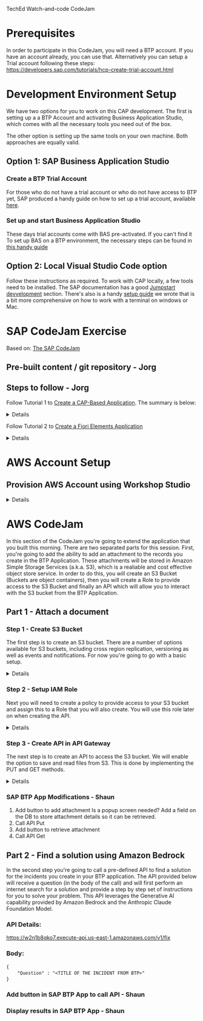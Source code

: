 TechEd Watch-and-code CodeJam

# Prerequisites
In order to participate in this CodeJam, you will need a BTP account.
If you have an account already, you can use that.
Alternatively you can setup a Trial account following these steps: https://developers.sap.com/tutorials/hcp-create-trial-account.html

# Development Environment Setup

We have two options for you to work on this CAP development. The first is setting up a a BTP Account and activating Business Application Studio, which comes with all the necessary tools you need out of the box. 

The other option is setting up the same tools on your own machine. Both approaches are equally valid.

## Option 1: SAP Business Application Studio

### Create a BTP Trial Account

For those who do not have a trial account or who do not have access to BTP yet, SAP produced a handy guide on how to set up a trial account, available [here](https://developers.sap.com/tutorials/hcp-create-trial-account.html). 

### Set up and start Business Application Studio

These days trial accounts come with BAS pre-activated. If you can't find it To set up BAS on a BTP environment, the necessary steps can be found in [this handy guide](https://developers.sap.com/tutorials/set-up-bas.html)

## Option 2: Local Visual Studio Code option

Follow these instructions as required. To work with CAP locally, a few tools need to be installed. The SAP documentation has a good [Jumpstart devvelopment](https://cap.cloud.sap/docs/get-started/jumpstart) section. There's also is a handy [setup guide](/CAP/Setup.md) we wrote that is a bit more comprehensive on how to work with a terminal on windows or Mac. 

# SAP CodeJam Exercise
Based on: [The SAP CodeJam](https://github.com/SAP-samples/cap-service-integration-codejam/tree/main/exercises/12-extend-fiori-ui-with-annotations)

## Pre-built content / git repository - Jorg

## Steps to follow - Jorg
Follow Tutorial 1 to [Create a CAP-Based Application](/CAP/CreateApplication.md). The summary is below:

<details>

1. Create an empty NodeJS application with `npm init`
2. Initialise an empty CAP application with `cds init && npm install`
3. Start your app in development mode with `cds watch`
3. Add a schema file
4. Add an entity for Incidents
5. Add some mock data for your entity 
6. Create a service cds file
7. Create an IncidentsService and add a projection to your entity
7. View your service and the metadata on your localhost
8. Create your first annotation and enable draft functionality on your Incidents projection
9. Add a *Composition* for comments and provide some sample data
10. Add an *Association* for Incident type and provide some sample data

</details>

Follow Tutorial 2 to [Create a Fiori Elements Application](/CAP/CreateFioriElementsUI.md)
<details>

1. Create a Fiori Elements application with the wizard of type List Report / Object Page
2. Use the *Page map* to add some columns to the list report, and some fields to the object page
3. Use the *Page map* to turn the Incident type field into a search help

</details>

# AWS Account Setup
## Provision AWS Account using Workshop Studio 

<details>

1. Access this URL or scan the QR code below: 

    **https://catalog.us-east-1.prod.workshops.aws/join?access-code=377a-0cdfa0-95** 

    ![Alt text](./images/image-60.png)

2. Select Email one-time password (OTP)

    ![Alt text](./images/image-61.png)

3. Provide an Email address that you have access to, then click on **Send passcode**.

    You can use your corporate or personal email address. 

    ![Alt text](./images/image-62.png)


4. Check your email for the passcode. 


    ![Alt text](./images/image-63.png)


5. Copy this 9-digit into the Passcode field, then click on **Sign in**. 

    ![Alt text](./images/image-64.png)

    ![Alt text](./images/image-65.png)

6. You will be prompted to Review and join the event. 

    ![Alt text](./images/image-66.png)

7. Scroll down to review all the Terms and conditions, then check the box for **I agree with the Terms and Conditions**, and click on **Join event**.

    ![Alt text](./images/image-67.png)


8. Now you'll be in your Event dashboard, which will look similar to the screenshot below. 

    For this CodeJam, you can ignore the top section of the menu on the left and the main content of the workshop. You have to click on the **Open AWS Console** link, as highlighted in RED below. 
    
    ![Alt text](./images/image-68.png) 

9. Once the link opens, you will be inside the AWS Console, where all services are available.

    You're now ready to go!

    ![Alt text](./images/image-69.png)

</details>

# AWS CodeJam 

In this section of the CodeJam you're going to extend the application that you built this morning. 
There are two separated parts for this session.
First, you're going to add the ability to add an attachment to the records you create in the BTP Application. These attachments will be stored in Amazon Simple Storage Services (a.k.a. S3), which is a realiable and cost effective object store service. 
In order to do this, you will create an S3 Bucket (Buckets are object containers), then you will create a Role to provide access to the S3 Bucket and finally an API which will allow you to interact with the S3 bucket from the BTP Application. 

## Part 1 - Attach a document
### Step 1 - Create S3 Bucket

The first step is to create an S3 bucket. There are a number of options available for S3 buckets, including cross region replication, versioning as well as events and notifications. For now you're going to go with a basic setup. 

<details>
1. Access S3 Console

Enter S3 in the search bar and select S3 from the dropdown menu.
![Alt text](./images/images/image.png)

2. Create bucket

On the main S3 console, click on the Crate bucket button on the right
![Alt text](./images/images/image-1.png)

3. Enter bucket name

Enter a bucket name. The bucket name needs to be unique across all AWS accounts. 
A good idea would be to call it <your_name-teched-codejam>.

![Alt text](./images/images/image-2.png)

4. Scroll down and click on Create bucket

![Alt text](./images/image-3.png)

5. Access the S3 bucket to retrieve the bucket resource name

This will be required on a subsequent step, when we need to provide authorise our API to access to the S3 Bucket
Click on the bucket name on the list
![Alt text](./images/image-4.png)

6. Select Properties

![Alt text](./images/image-5.png)

7. Copy the Amazone Resource Name (ARN)

Clicking on the button to the left of the name will copy the ARN.
![Alt text](./images/image-6.png)

That's the S3 bucket created. 
</details>

### Step 2 - Setup IAM Role

Next you will need to create a policy to provide access to your S3 bucket and assign this to a Role that you will also create. You will use this role later on when creating the API. 


<details>
1. Access IAM console

On the search bar, type IAM (Identity Access Management), and select IAM from the menu.

![Alt text](./images/image-7.png)

2. Create Policy

Select policies from the left side panel

 ![Alt text](./images/image-8.png)
 
Click on the Create policy button
 ![Alt text](./images/image-9.png)


Switch the policy editor to JSON clicking on the button 
![Alt text](./images/image-10.png)

Copy and paste the following policy in the Policy Editor.
Replace the resource with the ARN you copied before, or just replace the <your_bucket> text with the name of your bucket (without <>). Ensure that the /* are included at the end of the ARN.
This policy enables access to read and write objects from your S3 bucket as well as listing objects within the bucket. 

```
{
    "Version": "2012-10-17",
    "Statement": [
        {
            "Effect": "Allow",
            "Action": [
                "s3:PutObject",
                "s3:GetObject",
                "s3:ListBucket"		
            ],
            "Resource": "arn:aws:s3:::<your_bucket>/*"
        }
}
```

![Alt text](./images/image-11.png)

Click next and enter a policy name

![Alt text](./images/image-12.png)

Scroll down and click Create policy

![Alt text](./images/image-13.png)

You can now search and see your policy.

![Alt text](./images/image-14.png)

3. Create Role

Select the Roles menu entry from the side panel

![Alt text](./images/image-15.png)

Click Create role

![Alt text](./images/image-16.png)

On the next screen, select Custom trust policy. This will enable the role we're creating to be used by our API. The action sts:AssumeRole allows a service or instance to adopt a role while it is performing an action. The service "apigateway.amazonaws.com" specifies that we're allowing the API Gateway service to use this role. 
Copy the following code and paste it on the Custom trust policy section
```
{
    "Version": "2012-10-17",
    "Statement": [
        {
        "Sid": "",
        "Effect": "Allow",
        "Principal": {
            "Service": "apigateway.amazonaws.com"
        },
        "Action": "sts:AssumeRole"
        }
    ]
} 
```

![Alt text](./images/image-17.png)

Scroll down and click Next

![Alt text](./images/image-18.png)

On the next screen, you will add the policy you just created to this role. Search for the policy and select it using the checkbox next to the name. Click Next. 

![Alt text](./images/image-19.png)

Enter a name for your role

![Alt text](./images/image-20.png)

Scroll down and click Create role

![Alt text](./images/image-21.png)

4. Get Amazon Resource Name (ARN) for the role.

This will be required for to create the API. Search for your role and click on the name.

![Alt text](./images/image-22.png)

Copy the ARN. You can click on the button on the left to do so. 

![Alt text](./images/image-23.png)
</details>

### Step 3 - Create API in API Gateway

The next step is to create an API to access the S3 bucket. 
We will enable the option to save and read files from S3.
This is done by implementing the PUT and GET methods.

<details>


1. Access API Gateway

Search for API Gateway and click on the service on the menu

![Alt text](./images/image-24.png)


2.	Select **REST API - Build**

On the API Gateway screen, scroll down to REST API
![Alt text](./images/aws-20.png)

Click Build


3.	Select **New API**, enter your **API name** and leave **Endpoint Type = Regional**. Click **Create API**

    ![Alt text](./images/aws-21.png)

4.	Create Resource **{folder}**.  
    Ensure you enter **{folder}** for the **Resource Name** and **Resource Path** field.  


    ![Alt text](./images/aws-22.png)
    ![Alt text](./images/image-14.png)

5.	Create resource **{item}** under {folder}. Ensure you enter **{item}** for both the **Resource Name** and **Resource Path** field. 

    ![Alt text](./images/image-15.png)
    ![Alt text](./images/image-16-2.png)

6.	Create method **PUT** under {item}
    Ensure **{item}** is selected

    ![Alt text](./images/aws-26.png)

7.	Select **PUT** and click on the refresh button next to it to view the form.
    
    ![Alt text](./images/aws-27.png)

8.	Update with the following information. Leave the rest as default/blank.

    ```
    Integration type: AWS Service
    AWS Region: your region
    AWS Service: Simple Storage Service (S3)
    HTTP Method: PUT
    Action Type: Use path override
    Path override: {bucket}/{object}
    Execution Role: resource name for the role created in the previous section.
    ```
    ![Alt text](./images/aws-28.png)

9.	In the next screen select **Integration Request**.
    We need to map the path (bucket/object) to the resources we created (folder/item)
    
    ![Alt text](./images/aws-29.png)
    
10.	Expand URL Path Parameters and select Add path.
    
    ![Alt text](./images/aws-30.png)
    
11.	Enter the following mappings

    ```
    Name: bucket - Mapped from: method.request.path.folder 
    Name: object – Mapped from: method.request.path.item
    ```

    ![Alt text](./images/aws-31.png)

    Make sure you click on the tick after entering the second line:

    ![Alt text](./images/aws-32.png)

12.	Go back by selecting Method Execution at the top and select **Create Method**, to define the **GET** method

    ![Alt text](./images/aws-33.png)

    ![Alt text](image-4.png)

13.	Use the same settings from the PUT method, except for the HTTP method (GET in this case)

    ![Alt text](./images/aws-34.png)

14.	Enter the URL Path Parameters (same parameters used for the PUT Method)
    ![Alt text](./images/aws-35.png)

15.	Click on Method Execution to go back
    ![Alt text](./images/aws-36.png)

16. You need to map the Content-Type so the API can display the files in the browsers. Select **Method Response**

    ![Alt text](image-5.png)

17. Expand the HTTP Status 200 and remove the Content type 'application/json' by clicking on the x 

    ![Alt text](image-6.png)

18. Add Content-Type as Response Header. Select Add Header and enter 'Content-Type'.

    ![Alt text](image-7.png)

    ![Alt text](image-8.png)

    Click on the tick button to accept the changes. 

    Go back to the previous step by clicking on **Method Execution** at the top. 

    ![Alt text](image-9.png)


19. Map the Content-Type from the file retrieved from S3. Select **Integration Response** 

    ![Alt text](image-10.png)

    Expand the line by clicking in the triangle and select the change (pencil button) for the Content-Type Response header.

    ![Alt text](image-11.png)
    
    Update the mapping with the following value and click the tick button. 

    ``` 
    integration.response.header.Content-Type
    ```

    Click on **Method Execution** to go back

    ![Alt text](image-12.png)


20. Enable **CORS**

    From the actions menu, select **Enable CORS**

   ![Alt text](image-13.png)


Ensure both PUT and GET methods are selected. Click on **Enable CORS and repkace existing CORS headers**
    ![Alt text](image-1.png)
    ![Alt text](image-2.png)
    ![Alt text](image-3.png)
    
Please note that when enabling CORS, the Method Response and Integration Responses will be updated and an entry for Access-Control-Allow-Origin added. No action is required but you will notice this as an additional value.

21.	Click on Settings on the left side to configure the Binary Media Types supported.
    ![Alt text](./images/aws-37.png)



22.	Scroll down, click on **Add Binary Media Type** and enter **application/pdf**


    This will configure binary support for PDF files.

    ![Alt text](image-14.png)

    Click on **Save Changes**. 

23.	 Navigate back to the Resources Method by clicking on **Resources**

 ![Alt text](image.png)



26.	Deploy API
    
    Click on the **Actions** dropdown and select Deploy API

    ![Alt text](./images/aws-42.png)

27.	Create a New Stage, enter a Stage name, Stage description and Deployment description and click Deploy

    ![Alt text](./images/aws-43.png)

28.	Leave all settings with their default values and click Save Changes
    
    ![Alt text](./images/aws-44.png)

    You will find the URL for your API at the top of this page, under Invoke URL. Note down this Invoke URL.

</details>

### SAP BTP App Modifications - Shaun
1. Add button to add attachment
Is a popup screen needed?
Add a field on the DB to store attachment details so it can be retrieved. 
3. Call API Put
4. Add button to retrieve attachment
5. Call API Get

## Part 2 - Find a solution using Amazon Bedrock

In the second step you're going to call a pre-defined API to find a solution for the incidents you create in your BTP application.
The API provided below will receive a question (in the body of the call) and will first perform an internet search for a solution and provide a step by step set of instructions for you to solve your problem. This API leverages the Generative AI capability provided by Amazon Bedrock and the Anthropic Claude Foundation Model. 

### API Details:

https://w2n1b8qko7.execute-api.us-east-1.amazonaws.com/v1/fix

### Body:

```
{
	"Question" : "<TITLE OF THE INCIDENT FROM BTP>"
}
```


### Add button in SAP BTP App to call API - Shaun


### Display results in SAP BTP App - Shaun


